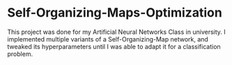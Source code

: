 # Self-Organizing-Maps-Optimization
This project was done for my Artificial Neural Networks Class in university. I implemented multiple variants of a Self-Organizing-Map network, and tweaked its hyperparameters until I was able to adapt it for a classification problem.
